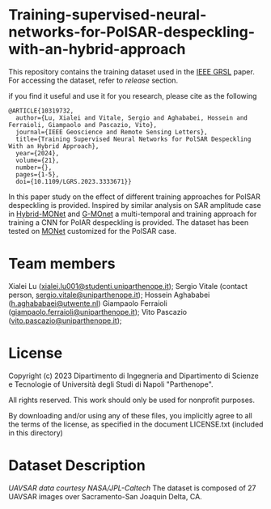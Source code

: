 # Training-supervised-neural-networks-for-PolSAR-despeckling-with-an-hybrid-approach

This repository contains the training dataset used in the [IEEE GRSL](https://ieeexplore.ieee.org/document/10319732) paper.
For accessing the dataset, refer to *release* section.

if you find it useful and use it for you research, please cite as the following 

```
@ARTICLE{10319732,
  author={Lu, Xialei and Vitale, Sergio and Aghababei, Hossein and Ferraioli, Giampaolo and Pascazio, Vito},
  journal={IEEE Geoscience and Remote Sensing Letters}, 
  title={Training Supervised Neural Networks for PolSAR Despeckling With an Hybrid Approach}, 
  year={2024},
  volume={21},
  number={},
  pages={1-5},
  doi={10.1109/LGRS.2023.3333671}}
```

In this paper study on the effect of different training approaches for PolSAR despeckling is provided.
Inspired by similar analysis on SAR amplitude case in [Hybrid-MONet](https://ieeexplore.ieee.org/document/9474572) and [G-MOnet](https://ieeexplore.ieee.org/document/10250969)
a multi-temporal and training approach for training a CNN for PolAR despeckling is provided. The dataset has been tested on [MONet](https://ieeexplore.ieee.org/document/9261137) customized for the PolSAR case.

# Team members
 Xialei Lu (xialei.lu001@studenti.uniparthenope.it);
 Sergio Vitale (contact person, sergio.vitale@uniparthenope.it);
 Hossein Aghababei (h.aghababaei@utwente.nl)
 Giampaolo Ferraioli (giampaolo.ferraioli@uniparthenope.it);
 Vito Pascazio (vito.pascazio@uniparthenope.it);
 
# License
Copyright (c) 2023 Dipartimento di Ingegneria and Dipartimento di Scienze e Tecnologie of Università degli Studi di Napoli "Parthenope".

All rights reserved. This work should only be used for nonprofit purposes.

By downloading and/or using any of these files, you implicitly agree to all the
terms of the license, as specified in the document LICENSE.txt
(included in this directory)

# Dataset Description
*UAVSAR data courtesy NASA/JPL-Caltech*
The dataset is composed of 27 UAVSAR images over Sacramento-San Joaquin Delta, CA.


